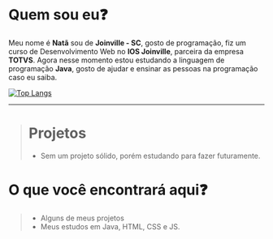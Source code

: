 <h1>Quem sou eu❓</h1>
<p>Meu nome é <b>Natã</b> sou de <b>Joinville - SC</b>, gosto de programação, fiz um curso de Desenvolvimento Web no <b>IOS Joinville</b>, parceira da empresa <b>TOTVS</b>.
Agora nesse momento estou estudando a linguagem de programação <b>Java</b>, gosto de ajudar e ensinar as pessoas na programação caso eu saiba.</p>

[![Top Langs](https://github-readme-stats.vercel.app/api/top-langs/?username=liweisen119)](https://github.com/liweisen119/github-readme-stats)

<hr>

<blockquote>
  <h1>Projetos</h1>
<ul>
  <li>Sem um projeto sólido, porém estudando para fazer futuramente.</li>
</ul>
</blockquote>

<h1>O que você encontrará aqui❓</h1>
<blockquote>
  <ul>
    <li>Alguns de meus projetos</li>
    <li>Meus estudos em Java, HTML, CSS e JS.</li>
  </ul>
</blockquote>
          

